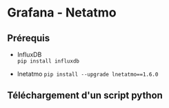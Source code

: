 # Grafana - Netatmo  

## Prérequis  

 - InfluxDB  
`pip install influxdb`  

 - lnetatmo
`pip install --upgrade lnetatmo==1.6.0`  

## Téléchargement d'un script python  

